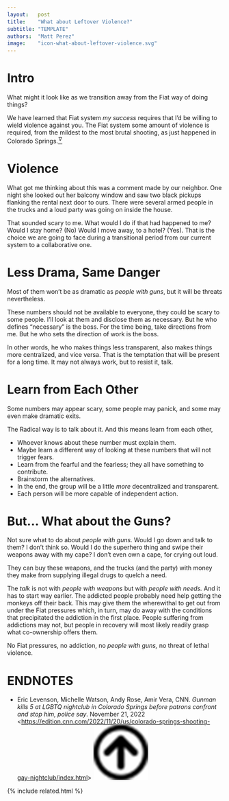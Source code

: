 ```yaml
---
layout:   post
title:    "What about Leftover Violence?"
subtitle: "TEMPLATE"
authors:  "Matt Perez"
image:    "icon-what-about-leftover-violence.svg"
---
```


<div style="display:none;">
 <p>What might it look like as we transition away from the <span class="_paradigm">Fiat</span> way of doing things? Will violence keep us from moving through to <span class="_paradigm">Radical</span>?</p>
</div>

<h1>Intro</h1>
 <p>What might it look like as we transition away from the <span class="_paradigm">Fiat</span> way of doing things?</p>
 <p>We have learned that <span class="_paradigm">Fiat</span> system <em>my success</em> requires that I&rsquo;d be willing to wield violence against you. The <span class="_paradigm">Fiat</span> system some amount of violence is required, from the mildest to the most brutal shooting, as just happened in Colorado Springs.<a href="#en01"><sup id="bm01">&hairsp;&nabla;&hairsp;</sup></a></p>

<h1>Violence</h1>
 <p>What got me thinking about this was a comment made by our neighbor. One night she looked out her balcony window and saw two black pickups flanking the rental next door to ours. There were several armed people in the trucks and a loud party was going on inside the house.</p>
 <p>That sounded scary to me. What would I do if that had happened to me? Would I stay home? (No) Would I move away, to a hotel? (Yes). That is the choice we are going to face during a transitional period from our current system to a collaborative one.</p>

<h1>Less Drama, Same Danger</h1>
 <p>Most of them won&rsquo;t be as dramatic as <em>people with guns</em>, but it will be threats nevertheless.</p>
 <p><span class="_quotespan">These numbers should not be available to everyone, they could be scary to some people. I&rsquo;ll look at them and disclose them as necessary.</span> But he who defines &ldquo;necessary&rdquo; is the boss. <span class="_quotespan">For the time being, take directions from me.</span> But he who sets the direction of work is the boss.</p>
 <p>In other words, he who makes things less transparent, also makes things more centralized, and vice versa. That is the temptation that will be present for a long time. It may not always work, but to resist it, talk.</p>

<h1>Learn from Each Other</h1>
 <p>Some numbers may appear scary, some people may panick, and some may even make dramatic exits.</p>
 <p>The <span class="_paradigm">Radical</span> way is to talk about it. And this means learn from each other,</p>
  <ul>
   <li>Whoever knows about these number must explain them.</li>
   <li>Maybe learn a different way of looking at these numbers that will not trigger fears.</li>
   <li>Learn from the fearful and the fearless; they all have something to contribute.</li>
   <li>Brainstorm the alternatives.</li>
   <li>In the end, the group will be a little <em>more</em> decentralized and transparent.</li>
   <li>Each person will be more capable of independent action.</li>
  </ul>

<h1>But&hellip; What about the Guns?</h1>
 <p>Not sure what to do about <em>people with guns.</em> Would I go down and talk to them?  I don&rsquo;t think so. Would I do the superhero thing and swipe their weapons away with my cape? I don&rsquo;t even own a cape, for crying out loud.</p>
 <p>They can buy these weapons, and the trucks (and the party) with money they make from supplying illegal drugs to quelch a need.</p>
 <p>The <em>talk</em> is not with <em>people with weapons</em> but with <em>people with needs.</em> And it has to start way earlier. The addicted people probably need help getting the monkeys off their back. This may give them the wherewithal to get out from under the <span class="_paradigm">Fiat</span> pressures which, in turn, may do away with the conditions that precipitated the addiction in the first place. People suffering from addictions may not, but people in recovery will most likely readily grasp what co-ownership offers them.</p>
 <p>No <span class="_paradigm">Fiat</span> pressures, no addiction, no <em>people with guns,</em> no threat of lethal violence.</p>

<h1 class="_section">ENDNOTES</h1>
 <ul>
  <li id="en01">
   <p class="_list-item">
    Eric Levenson, Michelle Watson, Andy Rose, Amir Vera, CNN.
    <em>Gunman kills 5 at LGBTQ nightclub in Colorado Springs before patrons confront and stop him, police say</em>.
    November 21, 2022
    &lt;<a href="https://edition.cnn.com/2022/11/20/us/colorado-springs-shooting-gay-nightclub/index.html">https://edition.cnn.com/2022/11/20/us/colorado-springs-shooting-gay-nightclub/index.html</a>&gt;
    <a class="_uparrow" href="#bm01"><img src="/assets/img/arrow-up-icon.png"></a>
   </p>
  </li>
 </ul>

{% include related.html %}
